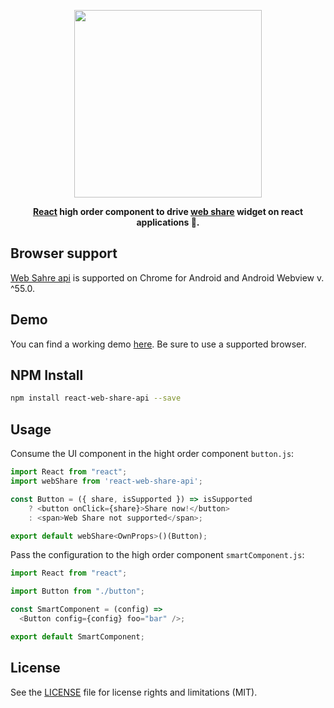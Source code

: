 <p align="center">
    <img src="https://raw.githubusercontent.com/marcolanaro/react-web-share-api/master/logo.png" width=300>
</p>
<p align="center">
  <strong>
    <a href="https://facebook.github.io/react/">React</a> high order component to drive <a href="https://github.com/WICG/web-share">web share</a> widget on react applications 📌.
  </strong>
</p>


## Browser support

[Web Sahre api](https://developers.google.com/web/updates/2016/10/navigator-share) is supported on Chrome for Android and Android Webview v. ^55.0.

## Demo

You can find a working demo [here](https://lanaro.net/react-web-share-api/). Be sure to use a supported browser.

## NPM Install

```bash
npm install react-web-share-api --save
```

## Usage

Consume the UI component in the hight order component `button.js`:

```js
import React from "react";
import webShare from 'react-web-share-api';

const Button = ({ share, isSupported }) => isSupported
    ? <button onClick={share}>Share now!</button>
    : <span>Web Share not supported</span>;

export default webShare<OwnProps>()(Button);
```

Pass the configuration to the high order component `smartComponent.js`:

```js
import React from "react";

import Button from "./button";

const SmartComponent = (config) =>
  <Button config={config} foo="bar" />;

export default SmartComponent;
```

## License

See the [LICENSE](LICENSE.md) file for license rights and limitations (MIT).
